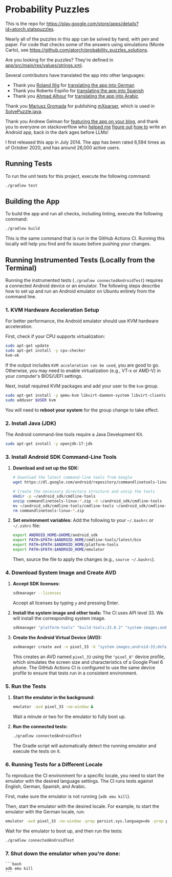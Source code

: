 # Probability Puzzles

This is the repo for https://play.google.com/store/apps/details?id=atorch.statspuzzles.

Nearly all of the puzzles in this app can be solved by hand, with pen and paper.
For code that checks some of the answers using simulations (Monte Carlo), see https://github.com/atorch/probability_puzzles_solutions.

Are you looking for the puzzles?
They're defined in [app/src/main/res/values/strings.xml](app/src/main/res/values/strings.xml).

Several contributors have translated the app into other languages:
- Thank you [Roland Illig](https://github.com/rillig)
for [translating the app into German](app/src/main/res/values-de/strings.xml)
- Thank you Roberto Espiño for [translating the app into Spanish](app/src/main/res/values-es/strings.xml)
- Thank you [Ahmad Alhour](https://github.com/aalhour) for [translating the app into Arabic](app/src/main/res/values-ar/strings.xml)

Thank you [Mariusz Gromada](https://github.com/mariuszgromada)
for publishing [mXparser](https://github.com/mariuszgromada/MathParser.org-mXparser),
which is used in [SolvePuzzle.java](app/src/main/java/atorch/statspuzzles/SolvePuzzle.java).

Thank you Andrew Gelman for
[featuring the app on your blog](https://statmodeling.stat.columbia.edu/2015/05/05/hes-looking-for-probability-puzzles/),
and thank you to everyone on stackoverflow who [helped me](https://stackoverflow.com/questions/48960080/empty-space-above-the-app-bar)
[figure out](https://stackoverflow.com/questions/27443006/setshareintent-when-a-new-fragment-is-displayed)
[how to](https://stackoverflow.com/questions/26495084/how-do-i-add-an-action-bar-to-a-swipe-view)
write an Android app, back in the dark ages before LLMs!

I first released this app in July 2014.
The app has been rated 6,594 times as of October 2020, and has around 26,000 active users.

## Running Tests

To run the unit tests for this project, execute the following command:

```bash
./gradlew test
```

## Building the App

To build the app and run all checks, including linting, execute the following command:

```bash
./gradlew build
```

This is the same command that is run in the GitHub Actions CI. Running this locally will help you find and fix issues before pushing your changes.

## Running Instrumented Tests (Locally from the Terminal)

Running the instrumented tests (`./gradlew connectedAndroidTest`) requires a connected Android device or an emulator. The following steps describe how to set up and run an Android emulator on Ubuntu entirely from the command line.

### 1. KVM Hardware Acceleration Setup

For better performance, the Android emulator should use KVM hardware acceleration.

First, check if your CPU supports virtualization:
```bash
sudo apt-get update
sudo apt-get install -y cpu-checker
kvm-ok
```
If the output includes `KVM acceleration can be used`, you are good to go. Otherwise, you may need to enable virtualization (e.g., VT-x or AMD-V) in your computer's BIOS/UEFI settings.

Next, install required KVM packages and add your user to the `kvm` group.
```bash
sudo apt-get install -y qemu-kvm libvirt-daemon-system libvirt-clients bridge-utils
sudo adduser $USER kvm
```
You will need to **reboot your system** for the group change to take effect.

### 2. Install Java (JDK)

The Android command-line tools require a Java Development Kit.
```bash
sudo apt-get install -y openjdk-17-jdk
```

### 3. Install Android SDK Command-Line Tools

1.  **Download and set up the SDK:**
    ```bash
    # Download the latest command-line tools from Google
    wget https://dl.google.com/android/repository/commandlinetools-linux-11076708_latest.zip

    # Create the necessary directory structure and unzip the tools
    mkdir -p ~/android_sdk/cmdline-tools
    unzip commandlinetools-linux-*.zip -d ~/android_sdk/cmdline-tools
    mv ~/android_sdk/cmdline-tools/cmdline-tools ~/android_sdk/cmdline-tools/latest
    rm commandlinetools-linux-*.zip
    ```

2.  **Set environment variables:**
    Add the following to your `~/.bashrc` or `~/.zshrc` file:
    ```bash
    export ANDROID_HOME=$HOME/android_sdk
    export PATH=$PATH:$ANDROID_HOME/cmdline-tools/latest/bin
    export PATH=$PATH:$ANDROID_HOME/platform-tools
    export PATH=$PATH:$ANDROID_HOME/emulator
    ```
    Then, source the file to apply the changes (e.g., `source ~/.bashrc`).

### 4. Download System Image and Create AVD

1.  **Accept SDK licenses:**
    ```bash
    sdkmanager --licenses
    ```
    Accept all licenses by typing `y` and pressing Enter.

2.  **Install the system image and other tools:**
    The CI uses API level 33. We will install the corresponding system image.
    ```bash
    sdkmanager "platform-tools" "build-tools;33.0.2" "system-images;android-33;default;x86_64" "emulator"
    ```

3.  **Create the Android Virtual Device (AVD):**
    ```bash
    avdmanager create avd -n pixel_33 -k "system-images;android-33;default;x86_64" --device "pixel_6"
    ```
    This creates an AVD named `pixel_33` using the `"pixel_6"` device profile, which simulates the screen size and characteristics of a Google Pixel 6 phone. The GitHub Actions CI is configured to use the same device profile to ensure that tests run in a consistent environment.

### 5. Run the Tests

1.  **Start the emulator in the background:**
    ```bash
    emulator -avd pixel_33 -no-window &
    ```
    Wait a minute or two for the emulator to fully boot up.

2.  **Run the connected tests:**
    ```bash
    ./gradlew connectedAndroidTest
    ```
    The Gradle script will automatically detect the running emulator and execute the tests on it.

### 6. Running Tests for a Different Locale

To reproduce the CI environment for a specific locale, you need to start the emulator with the desired language settings. The CI runs tests against English, German, Spanish, and Arabic.

First, make sure the emulator is not running (`adb emu kill`).

Then, start the emulator with the desired locale. For example, to start the emulator with the German locale, run:

```bash
emulator -avd pixel_33 -no-window -prop persist.sys.language=de -prop persist.sys.country=DE &
```

Wait for the emulator to boot up, and then run the tests:

```bash
./gradlew connectedAndroidTest
```

### 7. Shut down the emulator when you're done:
    ```bash
    adb emu kill
    ```
